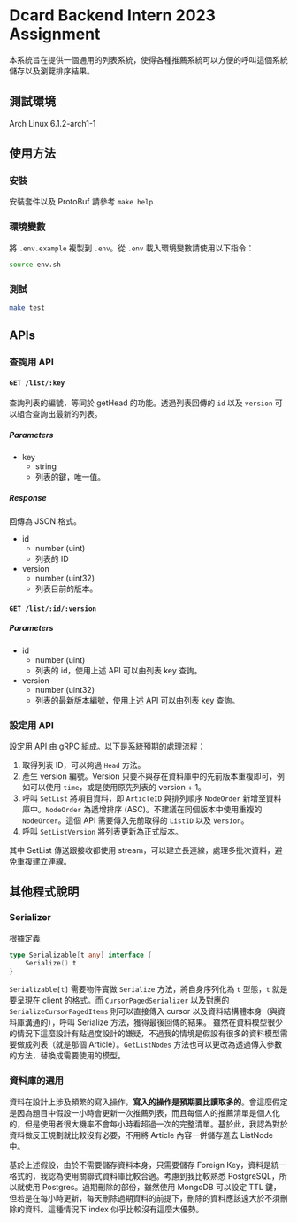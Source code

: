 # Dcard Backend Intern 2023 Assignment
本系統旨在提供一個通用的列表系統，使得各種推薦系統可以方便的呼叫這個系統儲存以及瀏覽排序結果。
## 測試環境
Arch Linux 6.1.2-arch1-1
## 使用方法
### 安裝
安裝套件以及 ProtoBuf 請參考 `make help`
### 環境變數
將 `.env.example` 複製到 `.env`。從 `.env` 載入環境變數請使用以下指令：
```bash
source env.sh
```
### 測試
```bash
make test
```
## APIs
### 查詢用 API
#### `GET /list/:key`
查詢列表的編號，等同於 getHead 的功能。透過列表回傳的 `id` 以及 `version` 可以組合查詢出最新的列表。
##### Parameters
- key
    - string
    - 列表的鍵，唯一值。
##### Response
回傳為 JSON 格式。
- id
    - number (uint)
    - 列表的 ID
- version
    - number (uint32)
    - 列表目前的版本。

#### `GET /list/:id/:version`
##### Parameters
- id
    - number (uint)
    - 列表的 id，使用上述 API 可以由列表 key 查詢。
- version
    - number (uint32)
    - 列表的最新版本編號，使用上述 API 可以由列表 key 查詢。

### 設定用 API
設定用 API 由 gRPC 組成。以下是系統預期的處理流程：
1. 取得列表 ID，可以夠過 `Head` 方法。
2. 產生 version 編號。Version 只要不與存在資料庫中的先前版本重複即可，例如可以使用 `time`，或是使用原先列表的 version + 1。
3. 呼叫 `SetList` 將項目資料，即 `ArticleID` 與排列順序 `NodeOrder` 新增至資料庫中。`NodeOrder` 為遞增排序 (ASC)。不建議在同個版本中使用重複的 `NodeOrder`。這個 API 需要傳入先前取得的 `ListID` 以及 `Version`。
4. 呼叫 `SetListVersion` 將列表更新為正式版本。

其中 SetList 傳送跟接收都使用 stream，可以建立長連線，處理多批次資料，避免重複建立連線。

## 其他程式說明
### Serializer
根據定義
```go
type Serializable[t any] interface {
	Serialize() t
}
```
`Serializable[t]` 需要物件實做 `Serialize` 方法，將自身序列化為 `t` 型態，`t` 就是要呈現在 client 的格式。而 `CursorPagedSerializer` 以及對應的 `SerializeCursorPagedItems` 則可以直接傳入 cursor 以及資料結構體本身（與資料庫溝通的），呼叫 Serialize 方法，獲得最後回傳的結果。
雖然在資料模型很少的情況下這麼設計有點過度設計的嫌疑，不過我的情境是假設有很多的資料模型需要做成列表（就是那個 Article）。`GetListNodes` 方法也可以更改為透過傳入參數的方法，替換成需要使用的模型。

### 資料庫的選用
資料在設計上涉及頻繁的寫入操作，**寫入的操作是預期要比讀取多的**。會這麼假定是因為題目中假設一小時會更新一次推薦列表，而且每個人的推薦清單是個人化的，但是使用者很大機率不會每小時看超過一次的完整清單。基於此，我認為對於資料做反正規劃就比較沒有必要，不用將 Article 內容一併儲存進去 ListNode 中。

基於上述假設，由於不需要儲存資料本身，只需要儲存 Foreign Key，資料是統一格式的，我認為使用關聯式資料庫比較合適。考慮到我比較熟悉 PostgreSQL，所以就使用 Postgres。過期刪除的部份，雖然使用 MongoDB 可以設定 TTL 鍵，但若是在每小時更新，每天刪除過期資料的前提下，刪除的資料應該遠大於不須刪除的資料。這種情況下 index 似乎比較沒有這麼大優勢。